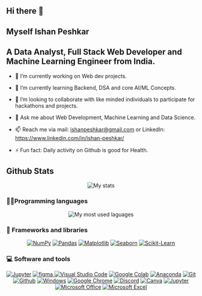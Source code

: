 ## Hi there 👋
## Myself Ishan Peshkar
## A Data Analyst, Full Stack Web Developer and Machine Learning Engineer from India.

<!--
**ISHANPESHKAR/ISHANPESHKAR** is a ✨ _special_ ✨ repository because its `README.md` (this file) appears on your GitHub profile.

Here are some ideas to get you started:
-->
- 🔭 I’m currently working on Web dev projects.
  
- 🌱 I’m currently learning Backend, DSA and core AI/ML Concepts.
  
- 👯 I’m looking to collaborate with like minded individuals to participate for hackathons and projects.
  
- 💬 Ask me about Web Development, Machine Learning and Data Science.
  
- 📫 Reach me via mail: ishanpeshkar@gmail.com  or LinkedIn: https://www.linkedin.com/in/ishan-peshkar/
  
- ⚡ Fun fact: Daily activity on Github is good for Health.

## Github Stats
<p align="center">
  <img alt="My stats" src="https://github-readme-stats.vercel.app/api?username=ishanpeshkar&show_icons=true&theme=transparent"/>
</p>

### 👨‍💻Programming languages

<p align="center">
    <img alt="My most used laguages" src="https://github-readme-stats.vercel.app/api/top-langs?username=sawarijamgaonkar&show_icons=true&locale=en&layout=compact&theme=gotham"/>
</p>

### 🧰 Frameworks and libraries

<p align="center">
   <a href="#"><img alt="NumPy" src="https://img.shields.io/badge/-NumPy-013243?style=for-the-badge&logo=numpy&logoColor=white"></a>
    <a href="#"><img alt="Pandas" src="https://img.shields.io/badge/-Pandas-150458?style=for-the-badge&logo=pandas&logoColor=white"></a>
    <a href="#"><img alt="Matplotlib" src="https://img.shields.io/badge/-Matplotlib-3776AB?style=for-the-badge&logo=matplotlib&logoColor=white"></a>
    <a href="#"><img alt="Seaborn" src="https://img.shields.io/badge/-Seaborn-3776AB?style=for-the-badge&logo=seaborn&logoColor=white"></a>
    <a href="#"><img alt="Scikit-Learn" src="https://img.shields.io/badge/-Scikit%20Learn-F7931E?style=for-the-badge&logo=scikitlearn&logoColor=white" ></a>
</p>


### 💻 Software and tools

<p align="center">
<a href="#"><img alt="Jupyter" src="https://img.shields.io/badge/-Jupyter-F37626?style=for-the-badge&logo=Jupyter&logoColor=white"></a>
<a href="#"><img src="https://img.shields.io/badge/Figma-F37626?style=for-the-badge&logo=Figma&logoColor=white" alt="figma"/> </a>
<a href="#"><img alt="Visual Studio Code" src="https://img.shields.io/badge/-visual%20studio%20code-0078d7?style=for-the-badge&logo=visualstudiocode&logoColor=white"></a>
<a href="#"><img alt="Google Colab" src="https://img.shields.io/badge/-Google%20Colab-222222?style=for-the-badge&logo=googlecolab&logoColor=white"></a>
<a href="#"><img alt="Anaconda" src="https://img.shields.io/badge/-Anaconda-44A833?style=for-the-badge&logo=anaconda&logoColor=white"></a>
<a href="#"><img alt="Git" src="https://img.shields.io/badge/-Git-F05032?style=for-the-badge&logo=git&logoColor=white"></a>
<a href="#"><img alt="Github" src="https://img.shields.io/badge/-Github-181717?style=for-the-badge&logo=github&logoColor=white"></a>
<a href="#"><img alt="Windows" src="https://img.shields.io/badge/-Windows-0078D6?style=for-the-badge&logo=windows&logoColor=white"></a>
<a href="#"><img alt="Google Chrome" src="https://img.shields.io/badge/-Google%20Chrome-4285F4?style=for-the-badge&logo=googlechrome&logoColor=white"></a>
<a href="#"><img alt="Discord" src="https://img.shields.io/badge/-Discord-5865F2?style=for-the-badge&logo=discord&logoColor=white"></a>
<a href="#"><img alt="Canva" src="https://img.shields.io/badge/-Canva-00C4CC?style=for-the-badge&logo=canva&logoColor=white"></a>
<a href="#"><img alt="Jupyter" src="https://img.shields.io/badge/C++-F37626?style=for-the-badge&logo=Cplusplus&logoColor=white"></a>
<a href="#"><img alt="Microsoft Office" src="https://img.shields.io/badge/-Microsoft%20Office-D83B01?style=for-the-badge&logo=microsoftoffice&logoColor=white"></a>
<a href="#"><img alt="Microsoft Excel" src="https://img.shields.io/badge/-Microsoft%20Excel-217346?style=for-the-badge&logo=microsoftexcel&logoColor=white"></a>

</p>


